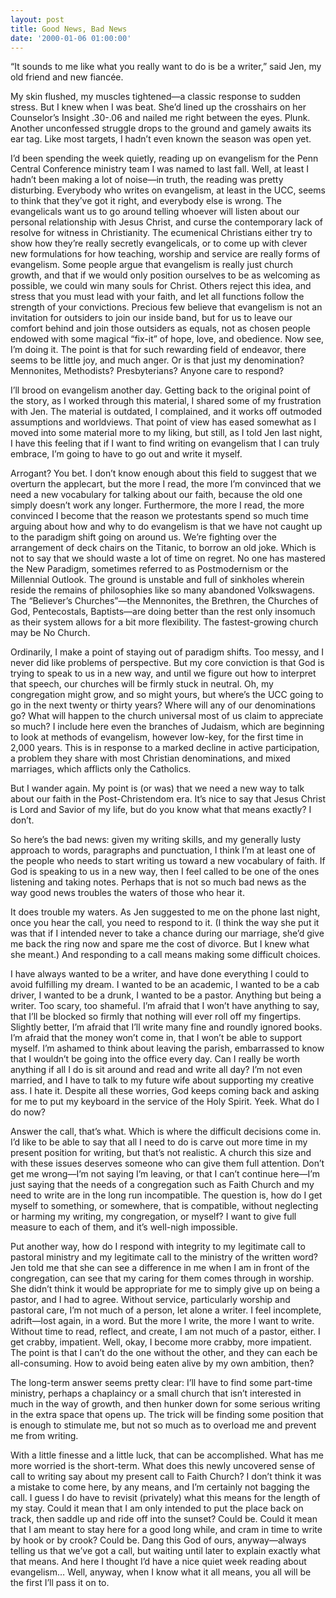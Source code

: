 ```yaml
---
layout: post
title: Good News, Bad News
date: '2000-01-06 01:00:00'
---
```



“It sounds to me like what you really want to do is be a writer,” said Jen, my old friend and new fiancée.

 My skin flushed, my muscles tightened—a classic response to sudden stress. But I knew when I was beat. She’d lined up the crosshairs on her Counselor’s Insight .30-.06 and nailed me right between the eyes. Plunk. Another unconfessed struggle drops to the ground and gamely awaits its ear tag. Like most targets, I hadn’t even known the season was open yet.

 I’d been spending the week quietly, reading up on evangelism for the Penn Central Conference ministry team I was named to last fall. Well, at least I hadn’t been making a lot of noise—in truth, the reading was pretty disturbing. Everybody who writes on evangelism, at least in the UCC, seems to think that they’ve got it right, and everybody else is wrong. The evangelicals want us to go around telling whoever will listen about our personal relationship with Jesus Christ, and curse the contemporary lack of resolve for witness in Christianity. The ecumenical Christians either try to show how they’re really secretly evangelicals, or to come up with clever new formulations for how teaching, worship and service are really forms of evangelism. Some people argue that evangelism is really just church growth, and that if we would only position ourselves to be as welcoming as possible, we could win many souls for Christ. Others reject this idea, and stress that you must lead with your faith, and let all functions follow the strength of your convictions. Precious few believe that evangelism is not an invitation for outsiders to join our inside band, but for us to leave our comfort behind and join those outsiders as equals, not as chosen people endowed with some magical “fix-it” of hope, love, and obedience. Now see, I’m doing it. The point is that for such rewarding field of endeavor, there seems to be little joy, and much anger. Or is that just my denomination? Mennonites, Methodists? Presbyterians? Anyone care to respond?

I’ll brood on evangelism another day. Getting back to the original point of the story, as I worked through this material, I shared some of my frustration with Jen. The material is outdated, I complained, and it works off outmoded assumptions and worldviews. That point of view has eased somewhat as I moved into some material more to my liking, but still, as I told Jen last night, I have this feeling that if I want to find writing on evangelism that I can truly embrace, I’m going to have to go out and write it myself.

 Arrogant? You bet. I don’t know enough about this field to suggest that we overturn the applecart, but the more I read, the more I’m convinced that we need a new vocabulary for talking about our faith, because the old one simply doesn’t work any longer. Furthermore, the more I read, the more convinced I become that the reason we protestants spend so much time arguing about how and why to do evangelism is that we have not caught up to the paradigm shift going on around us. We’re fighting over the arrangement of deck chairs on the Titanic, to borrow an old joke. Which is not to say that we should waste a lot of time on regret. No one has mastered the New Paradigm, sometimes referred to as Postmodernism or the Millennial Outlook. The ground is unstable and full of sinkholes wherein reside the remains of philosophies like so many abandoned Volkswagens. The “Believer’s Churches”—the Mennonites, the Brethren, the Churches of God, Pentecostals, Baptists—are doing better than the rest only insomuch as their system allows for a bit more flexibility. The fastest-growing church may be No Church.

 Ordinarily, I make a point of staying out of paradigm shifts. Too messy, and I never did like problems of perspective. But my core conviction is that God is trying to speak to us in a new way, and until we figure out how to interpret that speech, our churches will be firmly stuck in neutral. Oh, my congregation might grow, and so might yours, but where’s the UCC going to go in the next twenty or thirty years? Where will any of our denominations go? What will happen to the church universal most of us claim to appreciate so much? I include here even the branches of Judaism, which are beginning to look at methods of evangelism, however low-key, for the first time in 2,000 years. This is in response to a marked decline in active participation, a problem they share with most Christian denominations, and mixed marriages, which afflicts only the Catholics.

But I wander again. My point is (or was) that we need a new way to talk about our faith in the Post-Christendom era. It’s nice to say that Jesus Christ is Lord and Savior of my life, but do you know what that means exactly? I don’t.

 So here’s the bad news: given my writing skills, and my generally lusty approach to words, paragraphs and punctuation, I think I’m at least one of the people who needs to start writing us toward a new vocabulary of faith. If God is speaking to us in a new way, then I feel called to be one of the ones listening and taking notes. Perhaps that is not so much bad news as the way good news troubles the waters of those who hear it.

It does trouble my waters. As Jen suggested to me on the phone last night, once you hear the call, you need to respond to it. (I think the way she put it was that if I intended never to take a chance during our marriage, she’d give me back the ring now and spare me the cost of divorce. But I knew what she meant.) And responding to a call means making some difficult choices.

I have always wanted to be a writer, and have done everything I could to avoid fulfilling my dream. I wanted to be an academic, I wanted to be a cab driver, I wanted to be a drunk, I wanted to be a pastor. Anything but being a writer. Too scary, too shameful. I’m afraid that I won’t have anything to say, that I’ll be blocked so firmly that nothing will ever roll off my fingertips. Slightly better, I’m afraid that I’ll write many fine and roundly ignored books. I’m afraid that the money won’t come in, that I won’t be able to support myself. I’m ashamed to think about leaving the parish, embarrassed to know that I wouldn’t be going into the office every day. Can I really be worth anything if all I do is sit around and read and write all day? I’m not even married, and I have to talk to my future wife about supporting my creative ass. I hate it. Despite all these worries, God keeps coming back and asking for me to put my keyboard in the service of the Holy Spirit. Yeek. What do I do now?

Answer the call, that’s what. Which is where the difficult decisions come in. I’d like to be able to say that all I need to do is carve out more time in my present position for writing, but that’s not realistic. A church this size and with these issues deserves someone who can give them full attention. Don’t get me wrong—I’m not saying I’m leaving, or that I can’t continue here—I’m just saying that the needs of a congregation such as Faith Church and my need to write are in the long run incompatible. The question is, how do I get myself to something, or somewhere, that is compatible, without neglecting or harming my writing, my congregation, or myself? I want to give full measure to each of them, and it’s well-nigh impossible.

Put another way, how do I respond with integrity to my legitimate call to pastoral ministry and my legitimate call to the ministry of the written word? Jen told me that she can see a difference in me when I am in front of the congregation, can see that my caring for them comes through in worship. She didn’t think it would be appropriate for me to simply give up on being a pastor, and I had to agree. Without service, particularly worship and pastoral care, I’m not much of a person, let alone a writer. I feel incomplete, adrift—lost again, in a word. But the more I write, the more I want to write. Without time to read, reflect, and create, I am not much of a pastor, either. I get crabby, impatient. Well, okay, I become more crabby, more impatient. The point is that I can’t do the one without the other, and they can each be all-consuming. How to avoid being eaten alive by my own ambition, then?

The long-term answer seems pretty clear: I’ll have to find some part-time ministry, perhaps a chaplaincy or a small church that isn’t interested in much in the way of growth, and then hunker down for some serious writing in the extra space that opens up. The trick will be finding some position that is enough to stimulate me, but not so much as to overload me and prevent me from writing.

With a little finesse and a little luck, that can be accomplished. What has me more worried is the short-term. What does this newly uncovered sense of call to writing say about my present call to Faith Church? I don’t think it was a mistake to come here, by any means, and I’m certainly not bagging the call. I guess I do have to revisit (privately) what this means for the length of my stay. Could it mean that I am only intended to put the place back on track, then saddle up and ride off into the sunset? Could be. Could it mean that I am meant to stay here for a good long while, and cram in time to write by hook or by crook? Could be. Dang this God of ours, anyway—always telling us that we’ve got a call, but waiting until later to explain exactly what that means. And here I thought I’d have a nice quiet week reading about evangelism… Well, anyway, when I know what it all means, you all will be the first I’ll pass it on to.


